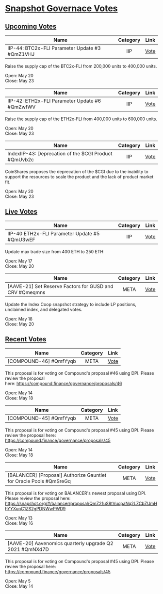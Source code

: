 # [Snapshot Governace Votes](https://snapshot.org/#/index/all)

## [Upcoming Votes](https://snapshot.org/#/index/pending)

| Name          | Category      | Link   |
| ------------- |:-------------:| :-----:|
| IIP-44: BTC2x-FLI Parameter Update #3 #QmZ1VHJ | IIP | [Vote](https://snapshot.org/#/index/proposal/QmZ1VHJWfo1rZjPdki3NgLu9m32QqfbkVU5TXhS5TFVmpG) |

Raise the supply cap of the BTC2x-FLI from 200,000 units to 400,000 units.

Open: May 20\
Close: May 23

| Name          | Category      | Link   |
| ------------- |:-------------:| :-----:|
| IIP-42: ETH2x-FLI Parameter Update #6 #QmZwfWV | IIP | [Vote](https://snapshot.org/#/index/proposal/QmZwfWV6h1wjFKvjhnKJXJSDY3tYdxyE6RyqpMCDABZPqQ) |

Raise the supply cap of the ETH2x-FLI from 400,000 units to 600,000 units.

Open: May 20\
Close: May 23

| Name          | Category      | Link   |
| ------------- |:-------------:| :-----:|
|  IndexIIP-43: Deprecation of the $CGI Product #QmUvb2c | IIP | [Vote](https://snapshot.org/#/index/proposal/QmUvb2cLaVw96Ua69rtvJoVvZ6QJr6ypyUYCX9Hkb4YBNf) |

CoinShares proposes the deprecation of the $CGI due to the inability to support the resources to scale the product and the lack of product market fit.

Open: May 20\
Close: May 23

## [Live Votes](https://snapshot.org/#/index/active)

| Name          | Category      | Link   |
| ------------- |:-------------:| :-----:|
| IIP-40 ETH2x-FLI Parameter Update #5 #QmU3wEF | IIP | [Vote](https://snapshot.org/#/index/proposal/QmU3wEFKty118Tws75zmf2VHtBGPDcqCvLWn8ehN4PsYhL) |

Update max trade size from 400 ETH to 250 ETH

Open: May 17\
Close: May 20

| Name          | Category      | Link   |
| ------------- |:-------------:| :-----:|
| [AAVE-21] Set Reserve Factors for GUSD and CRV #Qmeqmns | META | [Vote](https://snapshot.org/#/index/proposal/QmeqmnsThQNCjdhVno9Fhjtk3zkkUUKT6SkrQNBpRpENbi) |

Update the Index Coop snapshot strategy to include LP positions, unclaimed index, and delegated votes.

Open: May 18\
Close: May 20


## [Recent Votes](https://snapshot.org/#/index/closed)

| Name          | Category      | Link   |
| ------------- |:-------------:| :-----:|
| [COMPOUND-46] #QmfYyqb | META | [Vote](https://snapshot.org/#/index/proposal/QmfYyqbcsrHtkcsZ3LGcVyorCN72p511jzv6m2wbYvCjZv) |

This proposal is for voting on Compound's proposal #46 using DPI. Please review the proposal here: <https://compound.finance/governance/proposals/46>

Open: May 14\
Close: May 18



| Name          | Category      | Link   |
| ------------- |:-------------:| :-----:|
| [COMPOUND-45] #QmfYyqb | META | [Vote](https://snapshot.org/#/index/proposal/QmPm9X4XYTuoALKAjUyQTB5Ra3jpeJuzpmaurniP3Ly1MS) |

This proposal is for voting on Compound's proposal #45 using DPI. Please review the proposal here: https://compound.finance/governance/proposals/45

Open: May 14\
Close: May 18



| Name          | Category      | Link   |
| ------------- |:-------------:| :-----:|
| [BALANCER] [Proposal] Authorize Gauntlet for Oracle Pools #QmSreGq | META | [Vote](https://snapshot.org/#/index/proposal/QmSreGqJJ4z1XzG1mympZqTVG8DCNRs5S1Pzk2T5VeUofY) |

This proposal is for voting on BALANCER's newest proposal using DPI. Please review the proposal here: https://snapshot.org/#/balancer/proposal/QmZ21uS8tVucpaNq2LZCbZUmHhYYXunC1ZS2gPDNWwPWD9

Open: May 13\
Close: May 16


| Name          | Category      | Link   |
| ------------- |:-------------:| :-----:|
| [AAVE-20] Aavenomics quarterly upgrade Q2 2021 #QmNXd7D | META | [Vote](https://snapshot.org/#/index/proposal/QmNXd7DkRELDHBajFPYhLgqzA92zWJECNt7m5hhPRwXe6U) |

This proposal is for voting on Compound's proposal #45 using DPI. Please review the proposal here: https://compound.finance/governance/proposals/45

Open: May 5\
Close: May 14
